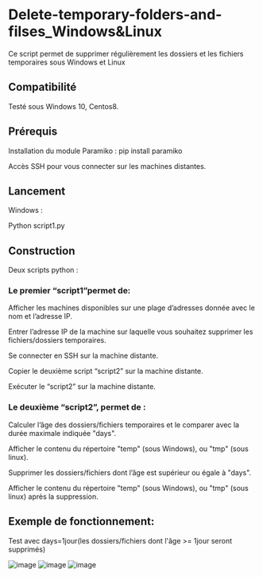 # Delete-temporary-folders-and-filses_Windows&Linux 

Ce script permet de supprimer régulièrement les dossiers et les fichiers temporaires sous Windows et Linux 

  

## Compatibilité 

Testé sous Windows 10, Centos8. 
 



## Prérequis 

Installation du module Paramiko : pip install paramiko


Accès SSH pour vous connecter sur les machines distantes. 





## Lancement 

Windows : 

   Python script1.py 
 


## Construction 

Deux scripts python : 

### Le premier “script1”permet de:

   Afficher les machines disponibles sur une plage d’adresses donnée avec le nom et l’adresse IP.  

   Entrer l’adresse IP de la machine sur laquelle vous souhaitez supprimer les fichiers/dossiers temporaires. 

   Se connecter en SSH sur la machine distante. 

   Copier le deuxième script “script2” sur la machine distante. 

   Exécuter le “script2” sur la machine distante. 

 

### Le deuxième “script2”, permet de :

   Calculer l’âge des dossiers/fichiers temporaires et le comparer avec la durée maximale indiquée "days".
   
   Afficher le contenu du répertoire "temp" (sous Windows), ou "tmp" (sous linux).
   
   Supprimer les dossiers/fichiers dont l’âge est supérieur ou égale à "days". 
   
   Afficher le contenu du répertoire "temp" (sous Windows), ou "tmp" (sous linux) après la suppression.
   
   
   
   
   
   
   
   
 ## Exemple de fonctionnement: 
 Test avec days=1jour(les dossiers/fichiers dont l'âge >= 1jour seront supprimés)


![image](https://user-images.githubusercontent.com/85261915/124932879-b8824180-e003-11eb-9a3d-ebf735388775.png)
![image](https://user-images.githubusercontent.com/85261915/124932930-c33cd680-e003-11eb-80d1-216910f675bb.png)
![image](https://user-images.githubusercontent.com/85261915/124932983-ccc63e80-e003-11eb-846f-aefc26b2ceab.png)

